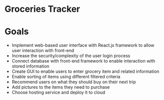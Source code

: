 # Groceries Tracker

# Goals
- Implement web-based user interface with React.js framework to allow user interaction with front-end
- Increase the security/complexity of the user login process
- Connect database with front-end framework to enable interaction with stored information
- Create GUI to enable users to enter grocery item and related information
- Enable sorting of items using different filtered criteria
- Recommend users on what they should buy on their next trip
- Add pictures to the items they need to purchase
- Choose hosting service and deploy it to cloud


